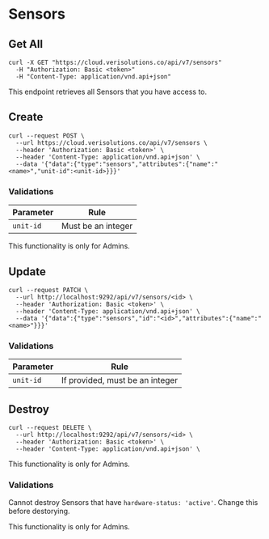 # Sensors

## Get All

```shell
curl -X GET "https://cloud.verisolutions.co/api/v7/sensors"
  -H "Authorization: Basic <token>"
  -H "Content-Type: application/vnd.api+json"
```

This endpoint retrieves all Sensors that you have access to.

## Create

```shell
curl --request POST \
  --url https://cloud.verisolutions.co/api/v7/sensors \
  --header 'Authorization: Basic <token>' \
  --header 'Content-Type: application/vnd.api+json' \
  --data '{"data":{"type":"sensors","attributes":{"name":"<name>","unit-id":<unit-id>}}}'
```

### Validations

Parameter | Rule
--------- | ----
`unit-id` | Must be an integer

<aside class="warning">
This functionality is only for Admins.
</aside>

## Update

```shell
curl --request PATCH \
  --url http://localhost:9292/api/v7/sensors/<id> \
  --header 'Authorization: Basic <token>' \
  --header 'Content-Type: application/vnd.api+json' \
  --data '{"data":{"type":"sensors","id":"<id>","attributes":{"name":"<name>"}}}'
```

### Validations

Parameter | Rule
--------- | ----
`unit-id` | If provided, must be an integer

## Destroy

```shell
curl --request DELETE \
  --url http://localhost:9292/api/v7/sensors/<id> \
  --header 'Authorization: Basic <token>' \
  --header 'Content-Type: application/vnd.api+json' \
```

<aside class="warning">
This functionality is only for Admins.
</aside>

### Validations

Cannot destroy Sensors that have `hardware-status: 'active'`. Change this before destorying.

<aside class="warning">
This functionality is only for Admins.
</aside>
